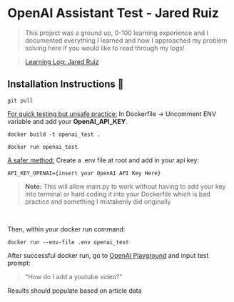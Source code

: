 # **OpenAI Assistant Test** - Jared Ruiz

> This project was a ground up, 0-100 learning experience and I documented everything I learned and how I approached my problem solving here if you would like to read through my logs!

> [Learning Log: Jared Ruiz](./learning_log.md)

## Installation Instructions 🌌

```
git pull 
```
<ins>For quick testing but unsafe practice:</ins> In Dockerfile -> Uncomment ENV variable and add your <Strong>OpenAI_API_KEY</Strong>.
```
docker build -t openai_test .

docker run openai_test
```
<ins>A safer method:</ins> Create a .env file at root and add in your api key:
```
API_KEY_OPENAI={insert your OpenAI API Key Here}
```
> <strong>Note:</strong> This will allow main.py to work without having to add your key into terminal or hard coding it into your Dockerfile which is bad practice and something I mistakenly did originally
<br>

Then, within your docker run command:
```
docker run --env-file .env openai_test
```

After successful docker run, go to [OpenAI Playground](https://platform.openai.com/playground)  and input test prompt:

> "How do I add a youtube video?"

Results should populate based on article data